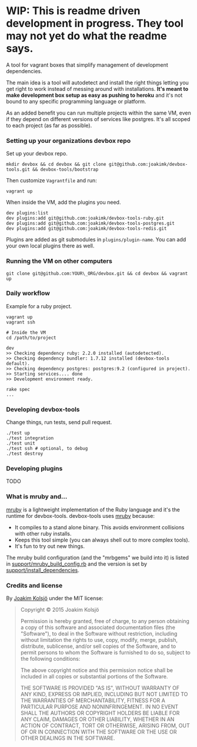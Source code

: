 # WIP: This is readme driven development in progress. They tool may not yet do what the readme says.

A tool for vagrant boxes that simplify management of development dependencies.

The main idea is a tool will autodetect and install the right things letting you get right to work instead of messing around with installations. **It's meant to make development box setup as easy as pushing to heroku** and it's not bound to any specific programming language or platform.

As an added benefit you can run multiple projects within the same VM, even if they depend on different versions of services like postgres. It's all scoped to each project (as far as possible).

### Setting up your organizations devbox repo

Set up your devbox repo.

    mkdir devbox && cd devbox && git clone git@github.com:joakimk/devbox-tools.git && devbox-tools/bootstrap

Then customize `Vagrantfile` and run:

    vagrant up

When inside the VM, add the plugins you need.

    dev plugins:list
    dev plugins:add git@github.com:joakimk/devbox-tools-ruby.git
    dev plugins:add git@github.com:joakimk/devbox-tools-postgres.git
    dev plugins:add git@github.com:joakimk/devbox-tools-redis.git

Plugins are added as git submodules in `plugins/plugin-name`. You can add your own local plugins there as well.

### Running the VM on other computers

    git clone git@github.com:YOUR\_ORG/devbox.git && cd devbox && vagrant up

### Daily workflow

Example for a ruby project.

    vagrant up
    vagrant ssh

    # Inside the VM
    cd /path/to/project

    dev
    >> Checking dependency ruby: 2.2.0 installed (autodetected).
    >> Checking dependency bundler: 1.7.12 installed (devbox-tools default).
    >> Checking dependency postgres: postgres:9.2 (configured in project).
    >> Starting services.... done
    >> Development environment ready.

    rake spec
    ...

### Developing devbox-tools

Change things, run tests, send pull request.

    ./test up
    ./test integration
    ./test unit
    ./test ssh # optional, to debug
    ./test destroy

### Developing plugins

TODO

### What is mruby and...

[mruby](http://www.mruby.org/) is a lightweight implementation of the Ruby language and it's the runtime for devbox-tools. devbox-tools uses [mruby](http://www.mruby.org/) because:

* It compiles to a stand alone binary. This avoids environment collisions with other ruby installs.
* Keeps this tool simple (you can always shell out to more complex tools).
* It's fun to try out new things.

The mruby build configuration (and the "mrbgems" we build into it) is listed in [support/mruby\_build\_config.rb](support/mruby_build_config.rb) and the version is set by [support/install\_dependencies](support/install_dependencies).

### Credits and license

By [Joakim Kolsjö](https://github.com/joakimk) under the MIT license:

>  Copyright © 2015 Joakim Kolsjö
>
>  Permission is hereby granted, free of charge, to any person obtaining a copy
>  of this software and associated documentation files (the "Software"), to deal
>  in the Software without restriction, including without limitation the rights
>  to use, copy, modify, merge, publish, distribute, sublicense, and/or sell
>  copies of the Software, and to permit persons to whom the Software is
>  furnished to do so, subject to the following conditions:
>
>  The above copyright notice and this permission notice shall be included in
>  all copies or substantial portions of the Software.
>
>  THE SOFTWARE IS PROVIDED "AS IS", WITHOUT WARRANTY OF ANY KIND, EXPRESS OR
>  IMPLIED, INCLUDING BUT NOT LIMITED TO THE WARRANTIES OF MERCHANTABILITY,
>  FITNESS FOR A PARTICULAR PURPOSE AND NONINFRINGEMENT. IN NO EVENT SHALL THE
>  AUTHORS OR COPYRIGHT HOLDERS BE LIABLE FOR ANY CLAIM, DAMAGES OR OTHER
>  LIABILITY, WHETHER IN AN ACTION OF CONTRACT, TORT OR OTHERWISE, ARISING FROM,
>  OUT OF OR IN CONNECTION WITH THE SOFTWARE OR THE USE OR OTHER DEALINGS IN
>  THE SOFTWARE.
